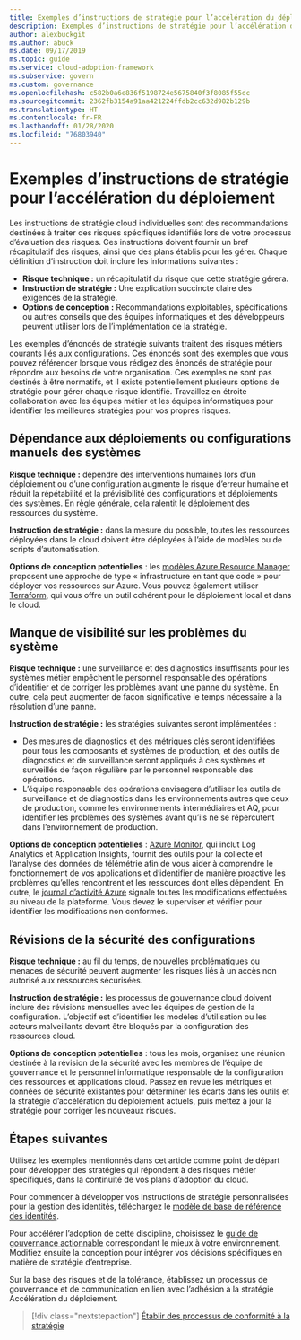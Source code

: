 ```yaml
---
title: Exemples d’instructions de stratégie pour l’accélération du déploiement
description: Exemples d’instructions de stratégie pour l’accélération du déploiement
author: alexbuckgit
ms.author: abuck
ms.date: 09/17/2019
ms.topic: guide
ms.service: cloud-adoption-framework
ms.subservice: govern
ms.custom: governance
ms.openlocfilehash: c582b0a6e836f5198724e5675840f3f8085f55dc
ms.sourcegitcommit: 2362fb3154a91aa421224ffdb2cc632d982b129b
ms.translationtype: HT
ms.contentlocale: fr-FR
ms.lasthandoff: 01/28/2020
ms.locfileid: "76803940"
---
```

# <a name="deployment-acceleration-sample-policy-statements"></a>Exemples d’instructions de stratégie pour l’accélération du déploiement

Les instructions de stratégie cloud individuelles sont des recommandations destinées à traiter des risques spécifiques identifiés lors de votre processus d’évaluation des risques. Ces instructions doivent fournir un bref récapitulatif des risques, ainsi que des plans établis pour les gérer. Chaque définition d’instruction doit inclure les informations suivantes :

- **Risque technique :** un récapitulatif du risque que cette stratégie gérera.
- **Instruction de stratégie :** Une explication succincte claire des exigences de la stratégie.
- **Options de conception :** Recommandations exploitables, spécifications ou autres conseils que des équipes informatiques et des développeurs peuvent utiliser lors de l’implémentation de la stratégie.

Les exemples d’énoncés de stratégie suivants traitent des risques métiers courants liés aux configurations. Ces énoncés sont des exemples que vous pouvez référencer lorsque vous rédigez des énoncés de stratégie pour répondre aux besoins de votre organisation. Ces exemples ne sont pas destinés à être normatifs, et il existe potentiellement plusieurs options de stratégie pour gérer chaque risque identifié. Travaillez en étroite collaboration avec les équipes métier et les équipes informatiques pour identifier les meilleures stratégies pour vos propres risques.

## <a name="reliance-on-manual-deployment-or-configuration-of-systems"></a>Dépendance aux déploiements ou configurations manuels des systèmes

**Risque technique :** dépendre des interventions humaines lors d’un déploiement ou d’une configuration augmente le risque d’erreur humaine et réduit la répétabilité et la prévisibilité des configurations et déploiements des systèmes. En règle générale, cela ralentit le déploiement des ressources du système.

**Instruction de stratégie :** dans la mesure du possible, toutes les ressources déployées dans le cloud doivent être déployées à l’aide de modèles ou de scripts d’automatisation.

**Options de conception potentielles** : les [modèles Azure Resource Manager](https://docs.microsoft.com/azure/azure-resource-manager/template-deployment-overview) proposent une approche de type « infrastructure en tant que code » pour déployer vos ressources sur Azure. Vous pouvez également utiliser [Terraform](https://docs.microsoft.com/azure/terraform/terraform-overview), qui vous offre un outil cohérent pour le déploiement local et dans le cloud.

## <a name="lack-of-visibility-into-system-issues"></a>Manque de visibilité sur les problèmes du système

**Risque technique :** une surveillance et des diagnostics insuffisants pour les systèmes métier empêchent le personnel responsable des opérations d’identifier et de corriger les problèmes avant une panne du système. En outre, cela peut augmenter de façon significative le temps nécessaire à la résolution d’une panne.

**Instruction de stratégie :** les stratégies suivantes seront implémentées :

- Des mesures de diagnostics et des métriques clés seront identifiées pour tous les composants et systèmes de production, et des outils de diagnostics et de surveillance seront appliqués à ces systèmes et surveillés de façon régulière par le personnel responsable des opérations.
- L’équipe responsable des opérations envisagera d’utiliser les outils de surveillance et de diagnostics dans les environnements autres que ceux de production, comme les environnements intermédiaires et AQ, pour identifier les problèmes des systèmes avant qu’ils ne se répercutent dans l’environnement de production.

**Options de conception potentielles** : [Azure Monitor](https://docs.microsoft.com/azure/azure-monitor), qui inclut Log Analytics et Application Insights, fournit des outils pour la collecte et l’analyse des données de télémétrie afin de vous aider à comprendre le fonctionnement de vos applications et d’identifier de manière proactive les problèmes qu’elles rencontrent et les ressources dont elles dépendent. En outre, le [journal d’activité Azure](https://docs.microsoft.com/azure/azure-monitor/platform/activity-logs-overview) signale toutes les modifications effectuées au niveau de la plateforme. Vous devez le superviser et vérifier pour identifier les modifications non conformes.

## <a name="configuration-security-reviews"></a>Révisions de la sécurité des configurations

**Risque technique :** au fil du temps, de nouvelles problématiques ou menaces de sécurité peuvent augmenter les risques liés à un accès non autorisé aux ressources sécurisées.

**Instruction de stratégie :** les processus de gouvernance cloud doivent inclure des révisions mensuelles avec les équipes de gestion de la configuration. L’objectif est d’identifier les modèles d’utilisation ou les acteurs malveillants devant être bloqués par la configuration des ressources cloud.

**Options de conception potentielles** : tous les mois, organisez une réunion destinée à la révision de la sécurité avec les membres de l’équipe de gouvernance et le personnel informatique responsable de la configuration des ressources et applications cloud. Passez en revue les métriques et données de sécurité existantes pour déterminer les écarts dans les outils et la stratégie d’accélération du déploiement actuels, puis mettez à jour la stratégie pour corriger les nouveaux risques.

## <a name="next-steps"></a>Étapes suivantes

Utilisez les exemples mentionnés dans cet article comme point de départ pour développer des stratégies qui répondent à des risques métier spécifiques, dans la continuité de vos plans d’adoption du cloud.

Pour commencer à développer vos instructions de stratégie personnalisées pour la gestion des identités, téléchargez le [modèle de base de référence des identités](../identity-baseline/template.md).

Pour accélérer l’adoption de cette discipline, choisissez le [guide de gouvernance actionnable](../guides/index.md) correspondant le mieux à votre environnement. Modifiez ensuite la conception pour intégrer vos décisions spécifiques en matière de stratégie d’entreprise.

Sur la base des risques et de la tolérance, établissez un processus de gouvernance et de communication en lien avec l’adhésion à la stratégie Accélération du déploiement.

> [!div class="nextstepaction"]
> [Établir des processus de conformité à la stratégie](./compliance-processes.md)
